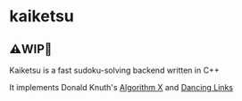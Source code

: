 # kaiketsu
## :warning:WIP:construction:

Kaiketsu is a fast sudoku-solving backend written in C++

It implements Donald Knuth's [Algorithm X](https://en.wikipedia.org/wiki/Knuth%27s_Algorithm_X "algo x")
and [Dancing Links](https://en.wikipedia.org/wiki/Dancing_Links "dancing links")



